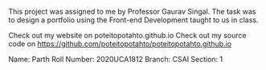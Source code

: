 This project was assigned to me by Professor Gaurav Singal. The task was to design a portfolio using the Front-end Development taught to us in class.

Check out my website on poteitopotahto.github.io
Check out my source code on https://github.com/poteitopotahto/poteitopotahto.github.io

Name: Parth
Roll Number: 2020UCA1812
Branch: CSAI
Section: 1
